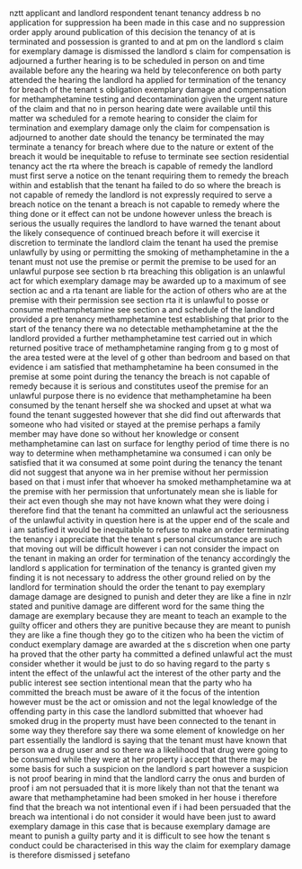 nztt applicant and landlord respondent tenant tenancy address b no application for suppression ha been made in this case and no suppression order apply around publication of this decision the tenancy of at is terminated and possession is granted to and at pm on the landlord s claim for exemplary damage is dismissed the landlord s claim for compensation is adjourned a further hearing is to be scheduled in person on and time available before any the hearing wa held by teleconference on both party attended the hearing the landlord ha applied for termination of the tenancy for breach of the tenant s obligation exemplary damage and compensation for methamphetamine testing and decontamination given the urgent nature of the claim and that no in person hearing date were available until this matter wa scheduled for a remote hearing to consider the claim for termination and exemplary damage only the claim for compensation is adjourned to another date should the tenancy be terminated the may terminate a tenancy for breach where due to the nature or extent of the breach it would be inequitable to refuse to terminate see section residential tenancy act the rta where the breach is capable of remedy the landlord must first serve a notice on the tenant requiring them to remedy the breach within and establish that the tenant ha failed to do so where the breach is not capable of remedy the landlord is not expressly required to serve a breach notice on the tenant a breach is not capable to remedy where the thing done or it effect can not be undone however unless the breach is serious the usually requires the landlord to have warned the tenant about the likely consequence of continued breach before it will exercise it discretion to terminate the landlord claim the tenant ha used the premise unlawfully by using or permitting the smoking of methamphetamine in the a tenant must not use the premise or permit the premise to be used for an unlawful purpose see section b rta breaching this obligation is an unlawful act for which exemplary damage may be awarded up to a maximum of see section ac and a rta tenant are liable for the action of others who are at the premise with their permission see section rta it is unlawful to posse or consume methamphetamine see section a and schedule of the landlord provided a pre tenancy methamphetamine test establishing that prior to the start of the tenancy there wa no detectable methamphetamine at the the landlord provided a further methamphetamine test carried out in which returned positive trace of methamphetamine ranging from g to g most of the area tested were at the level of g other than bedroom and based on that evidence i am satisfied that methamphetamine ha been consumed in the premise at some point during the tenancy the breach is not capable of remedy because it is serious and constitutes useof the premise for an unlawful purpose there is no evidence that methamphetamine ha been consumed by the tenant herself she wa shocked and upset at what wa found the tenant suggested however that she did find out afterwards that someone who had visited or stayed at the premise perhaps a family member may have done so without her knowledge or consent methamphetamine can last on surface for lengthy period of time there is no way to determine when methamphetamine wa consumed i can only be satisfied that it wa consumed at some point during the tenancy the tenant did not suggest that anyone wa in her premise without her permission based on that i must infer that whoever ha smoked methamphetamine wa at the premise with her permission that unfortunately mean she is liable for their act even though she may not have known what they were doing i therefore find that the tenant ha committed an unlawful act the seriousness of the unlawful activity in question here is at the upper end of the scale and i am satisfied it would be inequitable to refuse to make an order terminating the tenancy i appreciate that the tenant s personal circumstance are such that moving out will be difficult however i can not consider the impact on the tenant in making an order for termination of the tenancy accordingly the landlord s application for termination of the tenancy is granted given my finding it is not necessary to address the other ground relied on by the landlord for termination should the order the tenant to pay exemplary damage damage are designed to punish and deter they are like a fine in nzlr stated and punitive damage are different word for the same thing the damage are exemplary because they are meant to teach an example to the guilty officer and others they are punitive because they are meant to punish they are like a fine though they go to the citizen who ha been the victim of conduct exemplary damage are awarded at the s discretion when one party ha proved that the other party ha committed a defined unlawful act the must consider whether it would be just to do so having regard to the party s intent the effect of the unlawful act the interest of the other party and the public interest see section intentional mean that the party who ha committed the breach must be aware of it the focus of the intention however must be the act or omission and not the legal knowledge of the offending party in this case the landlord submitted that whoever had smoked drug in the property must have been connected to the tenant in some way they therefore say there wa some element of knowledge on her part essentially the landlord is saying that the tenant must have known that person wa a drug user and so there wa a likelihood that drug were going to be consumed while they were at her property i accept that there may be some basis for such a suspicion on the landlord s part however a suspicion is not proof bearing in mind that the landlord carry the onus and burden of proof i am not persuaded that it is more likely than not that the tenant wa aware that methamphetamine had been smoked in her house i therefore find that the breach wa not intentional even if i had been persuaded that the breach wa intentional i do not consider it would have been just to award exemplary damage in this case that is because exemplary damage are meant to punish a guilty party and it is difficult to see how the tenant s conduct could be characterised in this way the claim for exemplary damage is therefore dismissed j setefano